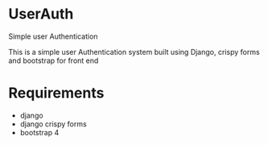 # UserAuth
Simple user Authentication

This is a simple user Authentication system built using Django, crispy forms and bootstrap for front end
# Requirements
- django
- django crispy forms
- bootstrap 4

